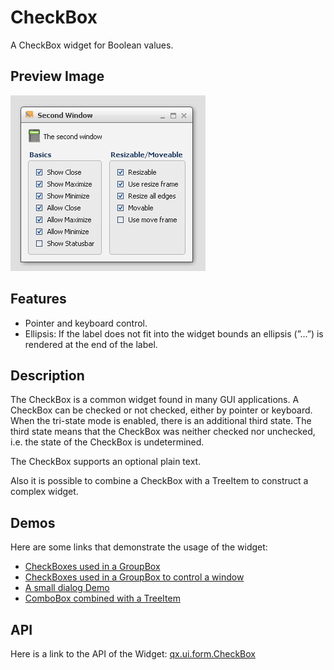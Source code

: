CheckBox
========

A CheckBox widget for Boolean values.

Preview Image
-------------

![CheckBox](checkbox.png)

Features
--------

-   Pointer and keyboard control.
-   Ellipsis: If the label does not fit into the widget bounds an ellipsis (”...”) is rendered at the end of the label.

Description
-----------

The CheckBox is a common widget found in many GUI applications. A CheckBox can be checked or not checked, either by pointer or keyboard. When the tri-state mode is enabled, there is an additional third state. The third state means that the CheckBox was neither checked nor unchecked, i.e. the state of the CheckBox is undetermined.

The CheckBox supports an optional plain text.

Also it is possible to combine a CheckBox with a TreeItem to construct a complex widget.

Demos
-----

Here are some links that demonstrate the usage of the widget:

-   [CheckBoxes used in a GroupBox](../../apps/demobrowser/#widget~GroupBox.html)
-   [CheckBoxes used in a GroupBox to control a window](../../apps/demobrowser/#widget~Window.html)
-   [A small dialog Demo](../../apps/demobrowser/#showcase~Dialog.html)
-   [ComboBox combined with a TreeItem](../../apps/demobrowser/#widget~Tree_Columns.html)

API
---

Here is a link to the API of the Widget:
[qx.ui.form.CheckBox](../../apps/apiviewer/#qx.ui.form.CheckBox)

